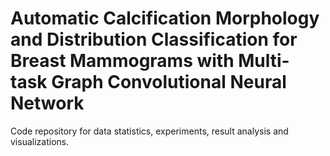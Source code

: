 # Automatic Calcification Morphology and Distribution Classification for Breast Mammograms with Multi-task Graph Convolutional Neural Network

Code repository for data statistics, experiments, result analysis and visualizations.  